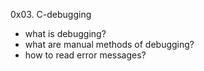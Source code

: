 0x03. C-debugging
- what is debugging?
- what are manual methods of debugging?
- how to read error messages?

